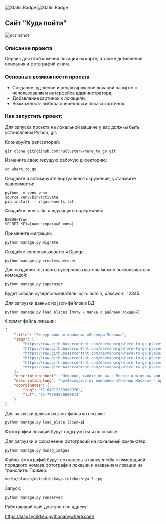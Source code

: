 
![Static Badge](https://img.shields.io/badge/python_version-3.8%7C3.9%7C3.10%7C3.11%7C3.12-brightgreen?style=for-the-badge&logo=python)
![Static Badge](https://img.shields.io/badge/django_version-4.2.9-brightgreen?style=for-the-badge&logo=django)

## Сайт "Куда пойти"
![scrinshot](static/img/live_screenshot.gif)
### Описание проекта

Сервис для отображения локаций на карте, а также добавления описания и фотографий к ним.

### Основные возможности проекта
- Создание, удаление и редактирование локаций на карте с использованием интерфейса администратора;
- Добавление картинок к локациям;
- Возможность выбора очередности показа картинок.


### Как запустить проект:

Для запуска проекта на локальной машине у вас должны быть установлены Python, git.

Клонируйте репозиторий:
```
git clone git@github.com:nucluster/where_to_go.git
```

Измените свою текущую рабочую директорию:
```
cd where_to_go
```
Создайте и активируйте виртуальное окружение, установите зависимости:
```
python -m venv venv
source venv/bin/activate
pip install -r requirements.txt
```

Создайте .env файл следующего содержания:
```
DEBUG=True
SECRET_KEY=[ваш_секретный_ключ]
``` 

Примените миграции:
```
python manage.py migrate
```

Создайте суперпользователя Django:
```
python manage.py createsuperuser
```
Для создания тестового суперпользователя можно воспользваться командой:
```
python manage.py superuser
```
Будет создан суперпользователь login: admin, password: 12345.

Для загрузки данных из json-файлов в БД:
```
python manage.py load_places [путь к папке с файлами локаций]
```
Формат файла локации:
```json
{
    "title": "Экскурсионная компания «Легенды Москвы»",
    "imgs": [
        "https://raw.githubusercontent.com/devmanorg/where-to-go-places/master/media/4f793576c79c1cbe68b73800ae06f06f.jpg",
        "https://raw.githubusercontent.com/devmanorg/where-to-go-places/master/media/7a7631bab8af3e340993a6fb1ded3e73.jpg",
        "https://raw.githubusercontent.com/devmanorg/where-to-go-places/master/media/a55cbc706d764c1764dfccf832d50541.jpg",
        "https://raw.githubusercontent.com/devmanorg/where-to-go-places/master/media/65153b5c595345713f812d1329457b54.jpg",
        "https://raw.githubusercontent.com/devmanorg/where-to-go-places/master/media/0a79676b3d5e3b394717b4bf2e610a57.jpg",
        "https://raw.githubusercontent.com/devmanorg/where-to-go-places/master/media/1e27f507cb72e76b604adbe5e7b5f315.jpg"
    ],
    "description_short": "Неважно, живёте ли вы в Москве всю жизнь или впервые оказались в столице, составить ёмкий, познавательный и впечатляющий маршрут по городу — творческая и непростая задача. И её с удовольствием берёт на себя экскурсионная компания «Легенды Москвы»!",
    "description_long": "<p>Экскурсия от компании «Легенды Москвы» — простой, удобный и приятный способ познакомиться с городом или освежить свои чувства к нему. Что выберете вы — классическую или необычную экскурсию, пешую прогулку или путешествие по городу на автобусе? Любые варианты можно скомбинировать в уникальный маршрут и создать собственную индивидуальную экскурсионную программу.</p><p>Компания «Легенды Москвы» сотрудничает с аккредитованными экскурсоводами и тщательно следит за качеством экскурсий и сервиса. Автобусные экскурсии проводятся на комфортабельном современном транспорте. Для вашего удобства вы можете заранее забронировать конкретное место в автобусе — это делает посадку организованной и понятной.</p><p>По любым вопросам вы можете круглосуточно обратиться по телефонам горячей линии.</p><p>Подробности узнавайте <a class=\"external-link\" href=\"https://moscowlegends.ru \" target=\"_blank\">на сайте</a>. За обновлениями удобно следить <a class=\"external-link\" href=\"https://vk.com/legends_of_moscow \" target=\"_blank\">«ВКонтакте»</a>, <a class=\"external-link\" href=\"https://www.facebook.com/legendsofmoscow?ref=bookmarks \" target=\"_blank\">в Facebook</a>.</p>",
    "coordinates": {
        "lng": "37.64912239999976",
        "lat": "55.77754550000014"
    }
}
```
Для загрузки данных из json-файла по ссылке:
```
python manage.py load_place [ссылка]
```
Фотографии локаций будут подгружаться по ссылке.

Для загрузки и сохранении фотографий на локальный компьютер:
```
python manage.py dwnld_images
```
Файлы фотографий будут сохранены в папку media с нумерацией порядкого номера фотографии локации и названием локации на транслите.
Пример:
```
media/places/ostankinskaya-telebashnya_3.jpg
```
Запуск:
```
python manage.py runserver
```

Работающий сайт доступен по адресу:

https://jasgzym9t.eu.pythonanywhere.com/
 
